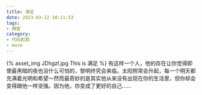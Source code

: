 ```yaml
---
title: 满足
date: 2023-03-22 10:11:53
tags:
- 博客
category:
- 代码和我
- more
---
```

{% asset_img JDhgzI.jpg This is 满足 %}
有这样一个人，他的存在让你觉得即使最黑暗的夜也没什么可怕的，黎明终究会来临，太阳照常会升起，每一个明天都充满着光明和希望～然而最奇妙的是其实他从来没有出现在你的生活里，但你却会变得跟他一样坚强。因为他，你变成了更好的自己……